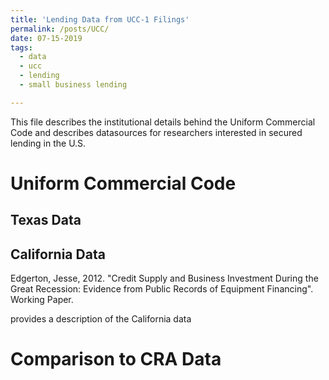 ```yaml
---
title: 'Lending Data from UCC-1 Filings'
permalink: /posts/UCC/
date: 07-15-2019
tags:
  - data
  - ucc
  - lending
  - small business lending

---
```


This file describes the institutional details behind the Uniform Commercial Code and describes datasources for researchers interested in secured lending in the U.S.


Uniform Commercial Code 
======



Texas Data
------

California Data
------

Edgerton, Jesse, 2012. "Credit Supply and Business Investment During the Great Recession: 
Evidence from Public Records of Equipment Financing". Working Paper.

provides a description of the California data 


Comparison to CRA Data
=========
